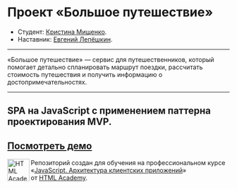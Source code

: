 # Проект «Большое путешествие»

* Студент: [Кристина Мищенко](https://up.htmlacademy.ru/ecmascript/17/user/959701).
* Наставник: [Евгений Лепёшкин](https://up.htmlacademy.ru/ecmascript/17/user/144641).

---
«Большое путешествие» — сервис для путешественников, который помогает детально спланировать маршрут поездки, рассчитать стоимость путешествия и получить информацию о достопримечательностях. 

---
SPA на JavaScript с применением паттерна проектирования MVP.
---
[Посмотреть демо](https://doc-kristen-big-trip-17.vercel.app/)
---

<a href="https://htmlacademy.ru/intensive/ecmascript"><img align="left" width="50" height="50" title="HTML Academy" src="https://up.htmlacademy.ru/static/img/intensive/ecmascript/logo-for-github.svg"></a>

Репозиторий создан для обучения на профессиональном курсе «[JavaScript. Архитектура клиентских приложений](https://htmlacademy.ru/intensive/ecmascript)» от [HTML Academy](https://htmlacademy.ru).

[check-image]: https://github.com/htmlacademy-ecmascript/959701-big-trip-17/workflows/Project%20check/badge.svg?branch=master
[check-url]: https://github.com/htmlacademy-ecmascript/959701-big-trip-17/actions
